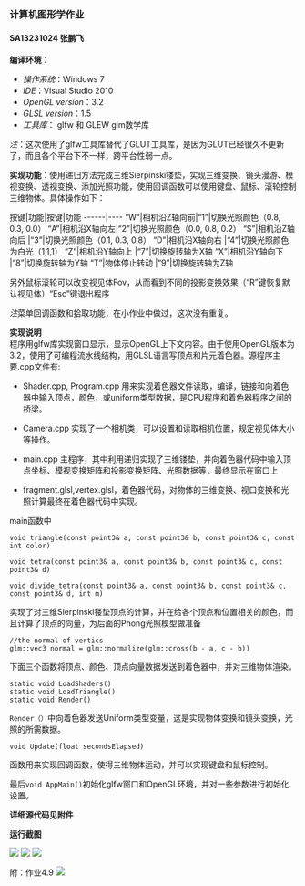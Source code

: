 ### 计算机图形学作业
#### SA13231024 张鹏飞




**编译环境**：  

* *操作系统*：Windows 7 
* *IDE*：Visual Studio 2010 
* *OpenGL version*：3.2
* *GLSL version*：1.5
* *工具库*： glfw 和 GLEW glm数学库

*注*：这次使用了glfw工具库替代了GLUT工具库，是因为GLUT已经很久不更新了，而且各个平台下不一样，跨平台性弱一点。


**实现功能**：使用递归方法完成三维Sierpinski镂垫，实现三维变换、镜头漫游、模视变换、透视变换、添加光照功能，使用回调函数可以使用键盘、鼠标、滚轮控制三维物体。具体操作如下：

按键|功能|按键|功能
------|---- 
“W“|相机沿Z轴向前|“1”|切换光照颜色（0.8, 0.3, 0.0）
“A”|相机沿X轴向左|“2”|切换光照颜色（0.0, 0.8, 0.2） 
“S”|相机沿Z轴向后  |“3”|切换光照颜色（0.1, 0.3, 0.8）
“D”|相机沿X轴向右 |“4”|切换光照颜色为白光（1,1,1）
“Z”|相机沿Y轴向上 |“7”|切换旋转轴为X轴
“X”|相机沿Y轴向下 |“8”|切换旋转轴为Y轴
“T”|物体停止转动  |“9”|切换旋转轴为Z轴

另外鼠标滚轮可以改变视见体Fov，从而看到不同的投影变换效果（“R”键恢复默认视见体）“Esc”键退出程序

*注*菜单回调函数和拾取功能，在小作业中做过，这次没有重复。
 


**实现说明**  
程序用glfw库实现窗口显示，显示OpenGL上下文内容。由于使用OpenGL版本为3.2，使用了可编程流水线结构，用GLSL语言写顶点和片元着色器。源程序主要.cpp文件有: 

* Shader.cpp, Program.cpp 用来实现着色器文件读取，编译，链接和向着色器中输入顶点，颜色，或uniform类型数据，是CPU程序和着色器程序之间的桥梁。



* Camera.cpp 实现了一个相机类，可以设置和读取相机位置，规定视见体大小等操作。



* main.cpp 主程序，其中利用递归实现了三维镂垫，并向着色器代码中输入顶点坐标、模视变换矩阵和投影变换矩阵、光照数据等，最终显示在窗口上



* fragment.glsl,vertex.glsl，着色器代码，对物体的三维变换、视口变换和光照计算最终在着色器代码中实现。

main函数中 

```
void triangle(const point3& a, const point3& b, const point3& c, const int color)

void tetra(const point3& a, const point3& b, const point3& c, const point3& d)

void divide_tetra(const point3& a, const point3& b, const point3& c, const point3& d, int m)

```
实现了对三维Sierpinski镂垫顶点的计算，并在给各个顶点和位置相关的颜色，而且计算了顶点的向量，为后面的Phong光照模型做准备

```
//the normal of vertics
glm::vec3 normal = glm::normalize(glm::cross(b - a, c - b))
```
下面三个函数将顶点、颜色、顶点向量数据发送到着色器中，并对三维物体渲染。

```
static void LoadShaders()
static void LoadTriangle() 
static void Render() 

```


`Render（）`中向着色器发送Uniform类型变量，这是实现物体变换和镜头变换，光照的所需数据。  


```
void Update(float secondsElapsed)

```
函数用来实现回调函数，使得三维物体运动，并可以实现键盘和鼠标控制。

最后`void AppMain()`初始化glfw窗口和OpenGL环境，并对一些参数进行初始化设置。



**详细源代码见附件**

**运行截图**

![](/Users/pengfei/Desktop/1.png)
![](/Users/pengfei/Desktop/2.png)
![](/Users/pengfei/Desktop/3.png)

附：作业4.9
![](/Users/pengfei/Desktop/4.png)





